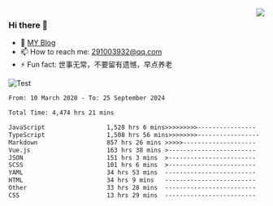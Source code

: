 <img align='right' src='https://github-readme-stats.vercel.app/api?username=niaogege&show_icons=true&theme=radical'/>

### Hi there 👋

- 🌱 [MY Blog](https://bythewayer.com/)
- 📫 How to reach me: 291003932@qq.com
- ⚡ Fun fact:  世事无常，不要留有遗憾，早点养老

![Test](https://github-readme-stats.vercel.app/api/top-langs/?username=niaogege&layout=compact)

<!--START_SECTION:waka-->

```txt
From: 10 March 2020 - To: 25 September 2024

Total Time: 4,474 hrs 21 mins

JavaScript                 1,528 hrs 6 mins>>>>>>>>>----------------   34.15 %
TypeScript                 1,508 hrs 56 mins>>>>>>>>-----------------   33.72 %
Markdown                   857 hrs 26 mins >>>>>--------------------   19.16 %
Vue.js                     163 hrs 38 mins >------------------------   03.66 %
JSON                       151 hrs 3 mins  >------------------------   03.38 %
SCSS                       101 hrs 6 mins  >------------------------   02.26 %
YAML                       34 hrs 53 mins  -------------------------   00.78 %
HTML                       34 hrs 9 mins   -------------------------   00.76 %
Other                      33 hrs 28 mins  -------------------------   00.75 %
CSS                        13 hrs 29 mins  -------------------------   00.30 %
```

<!--END_SECTION:waka-->
